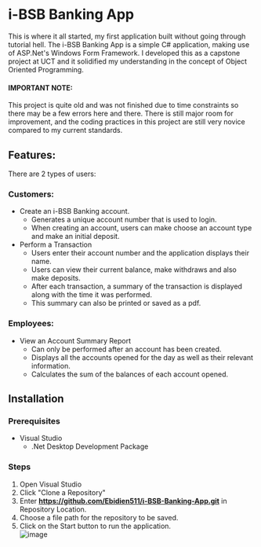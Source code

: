 # i-BSB Banking App

This is where it all started, my first application built without going through tutorial hell. The i-BSB Banking App is a simple  C# application, making use of ASP.Net's Windows Form Framework. I developed this as a capstone project at UCT and it solidified my understanding in the concept of Object Oriented Programming. 
#### IMPORTANT NOTE: 
This project is quite old and was not finished due to time constraints so there may be a few errors here and there. There is still major room for improvement, and the coding practices in this project are still very novice compared to my current standards.

## Features:
There are 2 types of users:
### Customers:
- Create an i-BSB Banking account.
  - Generates a unique account number that is used to login.
  - When creating an account, users can make choose an account type and make an initial deposit.
- Perform a Transaction
  - Users enter their account number and the application displays their name.
  - Users can view their current balance, make withdraws and also make deposits.
  - After each transaction, a summary of the transaction is displayed along with the time it was performed.
  - This summary can also be printed or saved as a pdf.
### Employees:
- View an Account Summary Report
  - Can only be performed after an account has been created.
  - Displays all the accounts opened for the day as well as their relevant information.
  - Calculates the sum of the balances of each account opened.
## Installation
### Prerequisites
- Visual Studio
  - .Net Desktop Development Package
### Steps
1. Open Visual Studio
2. Click "Clone a Repository"
3. Enter **https://github.com/Ebidien511/i-BSB-Banking-App.git** in Repository Location.
4. Choose a file path for the repository to be saved.
5. Click on the Start button to run the application.  
   ![image](https://github.com/user-attachments/assets/34586746-b16e-427f-89cd-67ec441e94c2)


 
  
 
  

